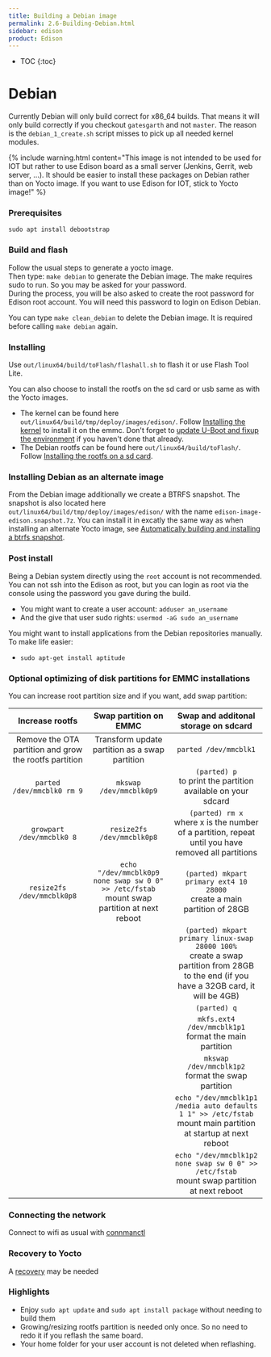 ```yaml
---
title: Building a Debian image
permalink: 2.6-Building-Debian.html
sidebar: edison
product: Edison
---
```

* TOC
{:toc}

# Debian
Currently Debian will only build correct for x86_64 builds. That means it will only build correctly if you checkout `gatesgarth` and not `master`. The reason is the `debian_1_create.sh` script misses to pick up all needed kernel modules. 

{% include warning.html content="This image is not intended to be used for IOT but rather to use Edison board as a small server (Jenkins, Gerrit, web server, ...). It should be easier to install these packages on Debian rather than on Yocto image. If you want to use Edison for IOT, stick to Yocto image!" %}

### Prerequisites
`sudo apt install debootstrap`

### Build and flash
Follow the usual steps to generate a yocto image.  
Then type: `make debian` to generate the Debian image. The make requires sudo to run. So you may be asked for your password.  
During the process, you will be also asked to create the root password for Edison root account. You will need this password to login on Edison Debian.  

You can type `make clean_debian` to delete the Debian image. It is required before calling `make debian` again.
### Installing
Use `out/linux64/build/toFlash/flashall.sh` to flash it or use Flash Tool Lite.

You can also choose to install the rootfs on the sd card or usb same as with the Yocto images.  

* The kernel can be found here `out/linux64/build/tmp/deploy/images/edison/`. Follow [Installing the kernel](2.2-Building-and-installing-the-kernel.html#building-the-kernel) to install it on the emmc. Don't forget to [update U-Boot and fixup the environment](2.3-Building-and-flashing-U-boot) if you haven't done that already.
* The Debian rootfs can be found here `out/linux64/build/toFlash/`. Follow [Installing the rootfs on a sd card](2.1-Building-and-installing-the-rootfs).

### Installing Debian as an alternate image
From the Debian image additionally we create a BTRFS snapshot. The snapshot is also located here `out/linux64/build/tmp/deploy/images/edison/` with the name `edison-image-edison.snapshot.7z`. You can install it in excatly the same way as when installing an alternate Yocto image, see [Automatically building and installing a btrfs snapshot](6.2-Transferring-a-new-btrfs-image.html#automatically-building-and-installing-a-btrfs-snapshot).

### Post install
Being a Debian system directly using the `root` account is not recommended. You can not ssh into the Edison as root, but you can login as root via the console using the password you gave during the build.

* You might want to create a user account: `adduser an_username`
* And the give that user sudo rights: `usermod -aG sudo an_username`

You might want to install applications from the Debian repositories manually. To make life easier:
* `sudo apt-get install aptitude`

### Optional optimizing of disk partitions for EMMC installations

You can increase root partition size and if you want, add swap partition:

|       Increase rootfs       | Swap partition on EMMC | Swap and additonal storage on sdcard 	|
|:---------------------------:|:-:	|:-:	|
| Remove the OTA partition and grow the rootfs partition  | Transform update partition as a swap partition | `parted /dev/mmcblk1`	|
| `parted /dev/mmcblk0 rm 9`  | `mkswap  /dev/mmcblk0p9` 	 | `(parted) p` <br> to print the partition available on your sdcard  	|
| `growpart /dev/mmcblk0 8`   | `resize2fs /dev/mmcblk0p8` | `(parted) rm x` <br> where x is the number of a partition, repeat until you have removed all partitions 	|
| `resize2fs /dev/mmcblk0p8`  |  `echo "/dev/mmcblk0p9 none swap sw 0 0" >> /etc/fstab` <br> mount swap partition at next reboot | `(parted) mkpart primary ext4 10 28000` <br> create a main partition of 28GB |
|    |   | `(parted) mkpart primary linux-swap 28000 100%` <br> create a swap partition from 28GB to the end (if you have a 32GB card, it will be 4GB) |
|   	|   	| `(parted) q` |
|   	|   	| `mkfs.ext4 /dev/mmcblk1p1` <br> format the main partition |
|   	|   	| `mkswap /dev/mmcblk1p2` <br> format the swap partition |
|   	|   	| `echo "/dev/mmcblk1p1 /media auto defaults 1 1" >> /etc/fstab` <br> mount main partition at startup at next reboot |
|   	|   	| `echo "/dev/mmcblk1p2 none swap sw 0 0" >> /etc/fstab` <br> mount swap partition at next reboot |

### Connecting the network

Connect to wifi as usual with  [connmanctl](4.2-networking)

### Recovery to Yocto
A [recovery](2.4-Recovery) may be needed

### Highlights
* Enjoy `sudo apt update` and `sudo apt install package` without needing to build them
* Growing/resizing rootfs partition is needed only once. So no need to redo it if you reflash the same board.
* Your home folder for your user account is not deleted when reflashing.

